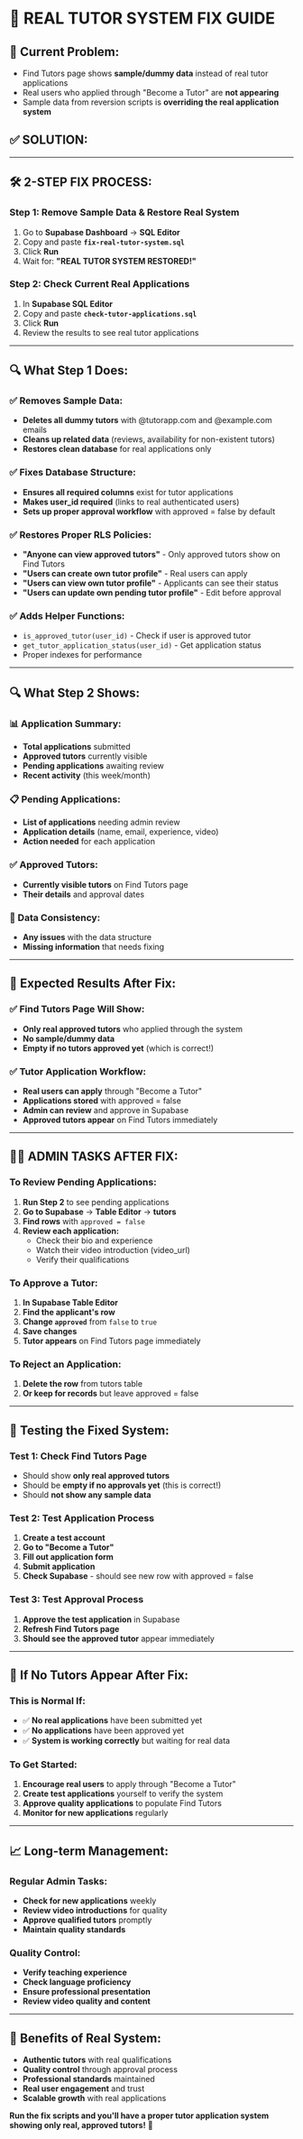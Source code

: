 # 🔧 **REAL TUTOR SYSTEM FIX GUIDE**

## 🚨 **Current Problem:**
- Find Tutors page shows **sample/dummy data** instead of real tutor applications
- Real users who applied through "Become a Tutor" are **not appearing**
- Sample data from reversion scripts is **overriding the real application system**

## ✅ **SOLUTION:**

---

## 🛠️ **2-STEP FIX PROCESS:**

### **Step 1: Remove Sample Data & Restore Real System**
1. Go to **Supabase Dashboard** → **SQL Editor**
2. Copy and paste **`fix-real-tutor-system.sql`**
3. Click **Run**
4. Wait for: **"REAL TUTOR SYSTEM RESTORED!"**

### **Step 2: Check Current Real Applications**
1. In **Supabase SQL Editor**
2. Copy and paste **`check-tutor-applications.sql`**
3. Click **Run**
4. Review the results to see real tutor applications

---

## 🔍 **What Step 1 Does:**

### **✅ Removes Sample Data:**
- **Deletes all dummy tutors** with @tutorapp.com and @example.com emails
- **Cleans up related data** (reviews, availability for non-existent tutors)
- **Restores clean database** for real applications only

### **✅ Fixes Database Structure:**
- **Ensures all required columns** exist for tutor applications
- **Makes user_id required** (links to real authenticated users)
- **Sets up proper approval workflow** with approved = false by default

### **✅ Restores Proper RLS Policies:**
- **"Anyone can view approved tutors"** - Only approved tutors show on Find Tutors
- **"Users can create own tutor profile"** - Real users can apply
- **"Users can view own tutor profile"** - Applicants can see their status
- **"Users can update own pending tutor profile"** - Edit before approval

### **✅ Adds Helper Functions:**
- `is_approved_tutor(user_id)` - Check if user is approved tutor
- `get_tutor_application_status(user_id)` - Get application status
- Proper indexes for performance

---

## 🔍 **What Step 2 Shows:**

### **📊 Application Summary:**
- **Total applications** submitted
- **Approved tutors** currently visible
- **Pending applications** awaiting review
- **Recent activity** (this week/month)

### **📋 Pending Applications:**
- **List of applications** needing admin review
- **Application details** (name, email, experience, video)
- **Action needed** for each application

### **✅ Approved Tutors:**
- **Currently visible tutors** on Find Tutors page
- **Their details** and approval dates

### **🔧 Data Consistency:**
- **Any issues** with the data structure
- **Missing information** that needs fixing

---

## 🎯 **Expected Results After Fix:**

### **✅ Find Tutors Page Will Show:**
- **Only real approved tutors** who applied through the system
- **No sample/dummy data**
- **Empty if no tutors approved yet** (which is correct!)

### **✅ Tutor Application Workflow:**
- **Real users can apply** through "Become a Tutor"
- **Applications stored** with approved = false
- **Admin can review** and approve in Supabase
- **Approved tutors appear** on Find Tutors immediately

---

## 👨‍💼 **ADMIN TASKS AFTER FIX:**

### **To Review Pending Applications:**
1. **Run Step 2** to see pending applications
2. **Go to Supabase** → **Table Editor** → **tutors**
3. **Find rows** with `approved = false`
4. **Review each application:**
   - Check their bio and experience
   - Watch their video introduction (video_url)
   - Verify their qualifications

### **To Approve a Tutor:**
1. **In Supabase Table Editor**
2. **Find the applicant's row**
3. **Change `approved`** from `false` to `true`
4. **Save changes**
5. **Tutor appears** on Find Tutors page immediately

### **To Reject an Application:**
1. **Delete the row** from tutors table
2. **Or keep for records** but leave approved = false

---

## 🧪 **Testing the Fixed System:**

### **Test 1: Check Find Tutors Page**
- Should show **only real approved tutors**
- Should be **empty if no approvals yet** (this is correct!)
- Should **not show any sample data**

### **Test 2: Test Application Process**
1. **Create a test account**
2. **Go to "Become a Tutor"**
3. **Fill out application form**
4. **Submit application**
5. **Check Supabase** - should see new row with approved = false

### **Test 3: Test Approval Process**
1. **Approve the test application** in Supabase
2. **Refresh Find Tutors page**
3. **Should see the approved tutor** appear immediately

---

## 🚨 **If No Tutors Appear After Fix:**

### **This is Normal If:**
- ✅ **No real applications** have been submitted yet
- ✅ **No applications** have been approved yet
- ✅ **System is working correctly** but waiting for real data

### **To Get Started:**
1. **Encourage real users** to apply through "Become a Tutor"
2. **Create test applications** yourself to verify the system
3. **Approve quality applications** to populate Find Tutors
4. **Monitor for new applications** regularly

---

## 📈 **Long-term Management:**

### **Regular Admin Tasks:**
- **Check for new applications** weekly
- **Review video introductions** for quality
- **Approve qualified tutors** promptly
- **Maintain quality standards**

### **Quality Control:**
- **Verify teaching experience**
- **Check language proficiency**
- **Ensure professional presentation**
- **Review video quality and content**

---

## 🎊 **Benefits of Real System:**

- **Authentic tutors** with real qualifications
- **Quality control** through approval process
- **Professional standards** maintained
- **Real user engagement** and trust
- **Scalable growth** with real applications

**Run the fix scripts and you'll have a proper tutor application system showing only real, approved tutors!** 🚀
